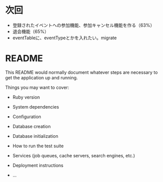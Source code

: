 # 次回
- 登録されたイベントへの参加機能、参加キャンセル機能を作る（63%）
- 退会機能（65%）
- eventTableに、eventTypeとかを入れたい。migrate

# README

This README would normally document whatever steps are necessary to get the
application up and running.

Things you may want to cover:

* Ruby version

* System dependencies

* Configuration

* Database creation

* Database initialization

* How to run the test suite

* Services (job queues, cache servers, search engines, etc.)

* Deployment instructions

* ...
